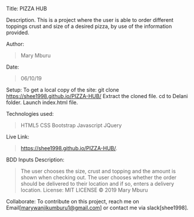 Title:
PIZZA HUB

Description.
This is a project where the user is able to order different toppings crust and size of a desired pizza, by use of the information provided.

Author:
> Mary Mburu

Date:
> 06/10/19

Setup:
To get a local copy of the site: git clone https://shee1998.github.io/PIZZA-HUB/ Extract the cloned file. cd to Delani folder. Launch index.html file.

Technologies used:
> HTML5 CSS Bootstrap Javascript JQuery

Live Link:
> https://shee1998.github.io/PIZZA-HUB/.

BDD
Inputs	Description:
> The user chooses the size, crust and topping and the amount is shown when checking out.
> The user chooses whether the order should be delivered to their location and if so, enters a delivery location.
License:
MIT LICENSE © 2019 Mary Mburu

Collaborate:
To contribute on this project, reach me on Email[marywanjikumburu1@gmail.com] or contact me via slack[shee1998].


